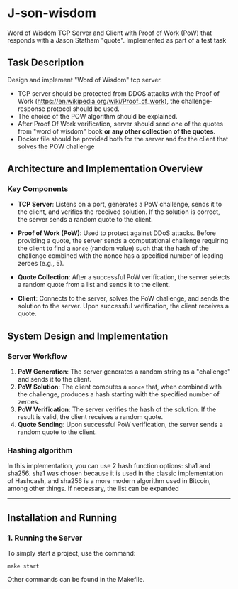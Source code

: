 # J-son-wisdom

Word of Wisdom TCP Server and Client with Proof of Work (PoW) that responds with a Jason Statham "quote". Implemented as part of a test task

## Task Description

Design and implement "Word of Wisdom" tcp server.

- TCP server should be protected from DDOS attacks with the Proof of Work (https://en.wikipedia.org/wiki/Proof_of_work), the challenge-response protocol should be used.
- The choice of the POW algorithm should be explained.
- After Proof Of Work verification, server should send one of the quotes from "word of wisdom" book **or any other collection of the quotes**.
- Docker file should be provided both for the server and for the client that solves the POW challenge

## Architecture and Implementation Overview

### Key Components

- **TCP Server**: Listens on a port, generates a PoW challenge, sends it to the client, and verifies the received solution. If the solution is correct, the server sends a random quote to the client.
  
- **Proof of Work (PoW)**: Used to protect against DDoS attacks. Before providing a quote, the server sends a computational challenge requiring the client to find a `nonce` (random value) such that the hash of the challenge combined with the nonce has a specified number of leading zeroes (e.g., 5).
  
- **Quote Collection**: After a successful PoW verification, the server selects a random quote from a list and sends it to the client.

- **Client**: Connects to the server, solves the PoW challenge, and sends the solution to the server. Upon successful verification, the client receives a quote.

## System Design and Implementation

### Server Workflow

1. **PoW Generation**: The server generates a random string as a "challenge" and sends it to the client.
2. **PoW Solution**: The client computes a `nonce` that, when combined with the challenge, produces a hash starting with the specified number of zeroes.
3. **PoW Verification**: The server verifies the hash of the solution. If the result is valid, the client receives a random quote.
4. **Quote Sending**: Upon successful PoW verification, the server sends a random quote to the client.

### Hashing algorithm

In this implementation, you can use 2 hash function options: sha1 and sha256. sha1 was chosen because it is used in the classic implementation of Hashcash, and sha256 is a more modern algorithm used in Bitcoin, among other things. If necessary, the list can be expanded

---

## Installation and Running

### 1. Running the Server

To simply start a project, use the command:

```make start```

Other commands can be found in the Makefile.

